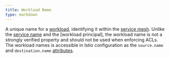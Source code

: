 ```yaml
---
title: Workload Name
type: markdown
---
```

A unique name for a [workload](#workload), identifying it within the [service mesh](#service-mesh).
Unlike the [service name](#service-name) and the [workload principal], the workload name is not a
strongly verified property and should not be used when enforcing ACLs.
The workload names is accessible in Istio configuration as the `source.name` and `destination.name`
[attributes](#attribute).
